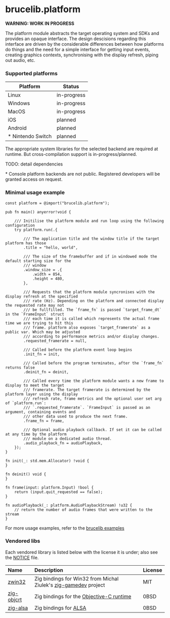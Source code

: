 # brucelib.platform
**WARNING: WORK IN PROGRESS**

The platform module abstracts the target operating system and SDKs and provides an opaque interface. The design descisions regarding this interface are driven by the considerable differences between how platforms do things and the need for a simple interface for getting input events, creating graphics contexts, synchronising with the display refresh, piping out audio, etc.

### Supported platforms
| Platform | Status |
| -------- | ------ |
| Linux | in-progress |
| Windows | in-progress |
| MacOS | in-progress | 
| iOS | planned |
| Android | planned |
| * Nintendo Switch | planned |

The appropriate system libraries for the selected backend are required at runtime. But cross-compilation support is in-progress/planned.

TODO: detail dependencies

\* Console platform backends are not public. Registered developers will be granted access on request.


### Minimal usage example
```zig
const platform = @import("brucelib.platform");

pub fn main() anyerror!void {

    /// Initilise the platform module and run loop using the following configuration
    try platform.run(.{

        /// The application title and the window title if the target platform has those
        .title = "hello, world",

        /// The size of the framebuffer and if in windowed mode the default starting size for the
        /// window
        .window_size = .{
            .width = 854,
            .height = 480,
        },

        /// Requests that the platform module syncronises with the display refresh at the specified
        /// rate (Hz). Depending on the platform and connected display the requested rate may not
        /// be fullfilled. The `frame_fn` is passed `target_frame_dt` in the `FrameInput` struct
        /// each time it is called which represents the actual frame time we are trying to hit this
        /// frame. platform also exposes `target_framerate` as a public var. Which may be adjusted
        /// according to performance metrics and/or display changes.
        .requested_framerate = null,

        /// Called before the platform event loop begins
        .init_fn = init,
        
        /// Called before the program terminates, after the `frame_fn` returns false
        .deinit_fn = deinit,

        /// Called every time the platform module wants a new frame to display to meet the target
        /// framerate. The target framerate is determined by the platform layer using the display
        /// refresh rate, frame metrics and the optional user set arg of `platform.run`:
        /// `.requested_framerate`. `FrameInput` is passed as an argument, containing events and
        /// other data used to produce the next frame.
        .frame_fn = frame,

        /// Optional audio playback callback. If set it can be called at any time by the platform
        /// module on a dedicated audio thread.
        .audio_playback_fn = audioPlayback,
    });
}

fn init(_: std.mem.Allocator) !void {
}

fn deinit() void {
}

fn frame(input: platform.Input) !bool {
    return (input.quit_requested == false);
}

fn audioPlayback(_: platform.AudioPlaybackStream) !u32 {
    // return the number of audio frames that were written to the stream
}
```
For more usage examples, refer to the [brucelib examples](https://github.com/hazeycode/brucelib/tree/main/examples)


### Vendored libs

Each vendored library is listed below with the license it is under; also see the [NOTICE](NOTICE) file.

| Name | Description | License |
| :--- | :---------- | :------ |
| [zwin32](https://github.com/michal-z/zig-gamedev/tree/main/libs/zwin32) | Zig bindings for Win32 from Michal Ziulek's [zig-gamedev](https://github.com/michal-z/zig-gamedev) project | MIT |
| [zig-objcrt](https://github.com/hazeycode/zig-objcrt) | Zig bindings for the [Objective-C runtime](https://developer.apple.com/documentation/objectivec/objective-c_runtime#see-also) | 0BSD |
| [zig-alsa](https://github.com/hazeycode/zig-alsa) | Zig bindings for [ALSA](https://github.com/alsa-project/alsa-lib) | 0BSD |

